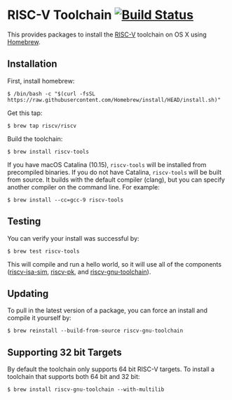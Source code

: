 RISC-V Toolchain [![Build Status](https://travis-ci.org/riscv/homebrew-riscv.svg?branch=master)](https://travis-ci.org/riscv/homebrew-riscv)
================

This provides packages to install the [RISC-V](http://riscv.org) toolchain on OS X using [Homebrew](http://brew.sh).


Installation
------------

First, install homebrew:

    $ /bin/bash -c "$(curl -fsSL https://raw.githubusercontent.com/Homebrew/install/HEAD/install.sh)"

Get this tap:

    $ brew tap riscv/riscv

Build the toolchain:

    $ brew install riscv-tools

If you have macOS Catalina (10.15), `riscv-tools` will be installed from precompiled binaries. If you do not have Catalina, `riscv-tools` will be built from source. It builds with the default compiler (clang), but you can specify another compiler on the command line. For example:

    $ brew install --cc=gcc-9 riscv-tools


Testing
-------

You can verify your install was successful by:

    $ brew test riscv-tools

This will compile and run a hello world, so it will use all of the components ([riscv-isa-sim](http://github.com/riscv/riscv-isa-sim), [riscv-pk](http://github.com/riscv/riscv-pk), and [riscv-gnu-toolchain](http://github.com/riscv/riscv-gnu-toolchain)).


Updating
--------

To pull in the latest version of a package, you can force an install and compile it yourself by:

    $ brew reinstall --build-from-source riscv-gnu-toolchain

Supporting 32 bit Targets
-------------------------

By default the toolchain only supports 64 bit RISC-V targets. To install a toolchain that supports both 64 bit and 32 bit:

    $ brew install riscv-gnu-toolchain --with-multilib
